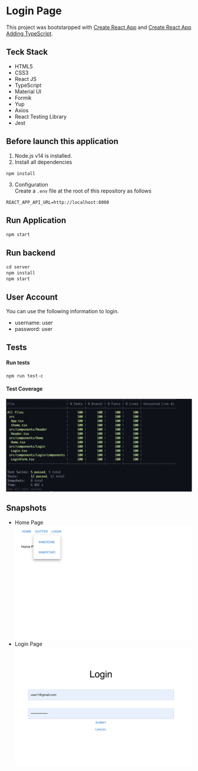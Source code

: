 # Login Page
This project was bootstarpped with 
[Create React App](https://github.com/facebook/create-react-app) and
[Create React App Adding TypeScript](https://create-react-app.dev/docs/adding-typescript/).

## Teck Stack
- HTML5
- CSS3
- React JS
- TypeScript
- Material UI
- Formik
- Yup
- Axios
- React Testing Library
- Jest

## Before launch this application
1. Node.js v14 is installed.
2. Install all dependencies
```
npm install
```
3. Configuration <br>
Create a `.env` file at the root of this repository as follows
```
REACT_APP_API_URL=http://localhost:8000
```

## Run Application
```
npm start
```

## Run backend
```
cd server
npm install
npm start
```

## User Account
You can use the following information to login.
- username: user
- password: user

## Tests
#### Run tests
```
npm run test-c
```
#### Test Coverage
[<img src="./docs/test_coverage_18Nov2021.png">]()

## Snapshots
- Home Page
[<img src="./docs/home_page.png">]()
- Login Page
[<img src="./docs/login_page.png">]()
